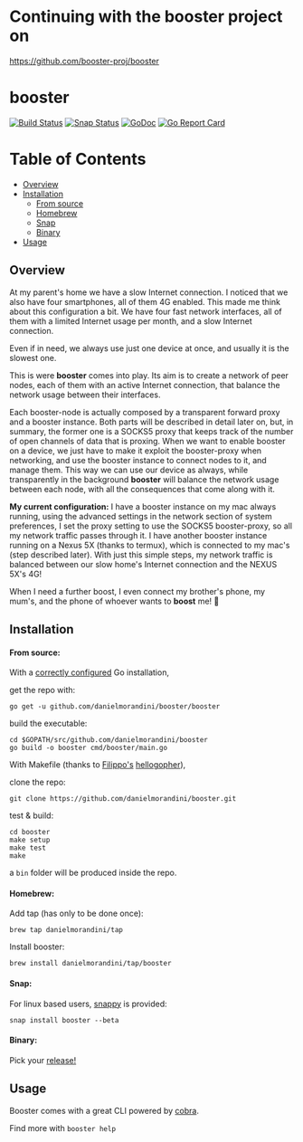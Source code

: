 # Continuing with the booster project on
https://github.com/booster-proj/booster

# booster
[![Build Status](https://travis-ci.org/danielmorandini/booster.svg?branch=master)](https://travis-ci.org/danielmorandini/booster)
[![Snap Status](https://build.snapcraft.io/badge/danielmorandini/booster.svg)](https://build.snapcraft.io/user/danielmorandini/booster)
[![GoDoc](https://img.shields.io/badge/godoc-reference-blue.svg)](https://godoc.org/github.com/danielmorandini/booster)
[![Go Report Card](https://goreportcard.com/badge/github.com/danielmorandini/booster)](https://goreportcard.com/report/github.com/danielmorandini/booster)

# Table of Contents

- [Overview](#overview)
- [Installation](#installation)
  * [From source](#from-source)
  * [Homebrew](#homebrew)
  * [Snap](#snap)
  * [Binary](#binary)
- [Usage](#usage)

## Overview

At my parent's home we have a slow Internet connection. I noticed that we also
have four smartphones, all of them 4G enabled. This made me think about this
configuration a bit. We have four fast network interfaces, all of them with a
limited Internet usage per month, and a slow Internet connection.

Even if in need, we always use just one device at once, and usually it is the
slowest one.

This is were **booster** comes into play. Its aim is to create a network
of peer nodes, each of them with an active Internet connection, that balance the
network usage between their interfaces.

Each booster-node is actually composed by a transparent forward proxy and a
booster instance. Both parts will be described in detail later on, but, in
summary, the former one is a SOCKS5 proxy that keeps track of the number of open
channels of data that is proxing. When we want to enable booster on a device, we
just have to make it exploit the booster-proxy when networking, and use the
booster instance to connect nodes to it, and manage them. This way we can use
our device as always, while transparently in the background **booster**
will balance the network usage between each node, with all the consequences that
come along with it.

**My current configuration:** I have a booster instance on my mac always
running, using the advanced settings in the network section of system
preferences, I set the proxy setting to use the SOCKS5 booster-proxy, so all my
network traffic passes through it. I have another booster instance running on a
Nexus 5X (thanks to termux), which is connected to my mac's (step described
later). With just this simple steps, my network traffic is balanced between our
slow home's Internet connection and the NEXUS 5X's 4G!

When I need a further boost, I even connect my brother's phone, my mum's, and
the phone of whoever wants to **boost** me! :tada:

## Installation
#### From source:
With a [correctly configured](https://golang.org/doc/code.html#GOPATH) Go installation,

get the repo with:
```
go get -u github.com/danielmorandini/booster/booster
```

build the executable:
```
cd $GOPATH/src/github.com/danielmorandini/booster
go build -o booster cmd/booster/main.go
```

With Makefile (thanks to [Filippo's](https://github.com/FiloSottile) [hellogopher](https://github.com/cloudflare/hellogopher)),

clone the repo:
```
git clone https://github.com/danielmorandini/booster.git
```

test & build:
```
cd booster
make setup
make test
make
```

a `bin` folder will be produced inside the repo.

#### Homebrew:
Add tap (has only to be done once):
```
brew tap danielmorandini/tap
```
Install booster:
```
brew install danielmorandini/tap/booster
```

#### Snap:
For linux based users, [snappy](https://docs.snapcraft.io/core/usage) is provided:
```
snap install booster --beta
```

#### Binary:
Pick your [release!](https://github.com/danielmorandini/booster/releases)

## Usage
Booster comes with a great CLI powered by [cobra](https://github.com/spf13/cobra).

Find more with `booster help`
